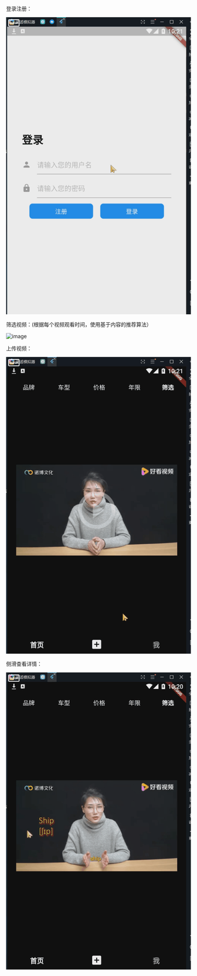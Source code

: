 
登录注册：

 ![image](https://github.com/wsrwsl/flutter_douyin_app/blob/master/lib/%E7%99%BB%E5%BD%95%E6%B3%A8%E5%86%8C.gif)


筛选视频：(根据每个视频观看时间，使用基于内容的推荐算法）

 ![image](https://github.com/wsrwsl/flutter_douyin_app/blob/master/lib/%E7%AD%9B%E9%80%89%E8%A7%86%E9%A2%91.gif)


上传视频：

 ![image](https://github.com/wsrwsl/flutter_douyin_app/blob/master/lib/%E4%B8%8A%E4%BC%A0%E8%A7%86%E9%A2%91.gif)
 
侧滑查看详情：

 ![image](https://github.com/wsrwsl/flutter_douyin_app/blob/master/lib/%E4%BE%A7%E6%BB%91%E6%9F%A5%E7%9C%8B%E4%BF%A1%E6%81%AF.gif)


